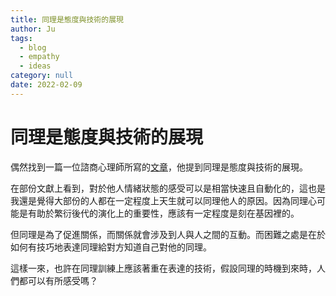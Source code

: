 ```yaml
---
title: 同理是態度與技術的展現
author: Ju
tags:
  - blog
  - empathy
  - ideas
category: null
date: 2022-02-09
---
```


# 同理是態度與技術的展現

偶然找到一篇一位諮商心理師所寫的[文章](https://www.darencademy.com/article/view/id/16589)，他提到同理是態度與技術的展現。

在部份文獻上看到，對於他人情緒狀態的感受可以是相當快速且自動化的，這也是我還是覺得大部份的人都在一定程度上天生就可以同理他人的原因。因為同理心可能是有助於繁衍後代的演化上的重要性，應該有一定程度是刻在基因裡的。

但同理是為了促進關係，而關係就會涉及到人與人之間的互動。而困難之處是在於如何有技巧地表達同理給對方知道自己對他的同理。

這樣一來，也許在同理訓練上應該著重在表達的技術，假設同理的時機到來時，人們都可以有所感受嗎？
